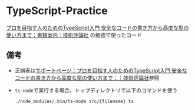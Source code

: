 # TypeScript-Practice

[プロを目指す人のためのTypeScript入門 安全なコードの書き方から高度な型の使い方まで：書籍案内｜技術評論社](https://gihyo.jp/book/2022/978-4-297-12747-3) の勉強で使ったコード

## 備考

* 正誤表は[サポートページ：プロを目指す人のためのTypeScript入門 安全なコードの書き方から高度な型の使い方まで：｜技術評論社](https://gihyo.jp/book/2022/978-4-297-12747-3/support#supportApology)参照
* `ts-node`で実行する場合、トップディレクトリで以下のコマンドを使う

    ```shell
    ./node_modules/.bin/ts-node src/{filename}.ts
    ```
